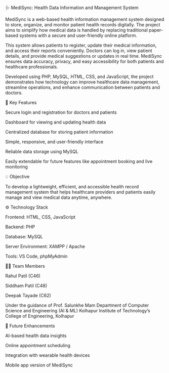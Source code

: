 🩺 MediSync: Health Data Information and Management System

MediSync is a web-based health information management system designed to store, organize, and monitor patient health records digitally. The project aims to simplify how medical data is handled by replacing traditional paper-based systems with a secure and user-friendly online platform.

This system allows patients to register, update their medical information, and access their reports conveniently. Doctors can log in, view patient details, and provide medical suggestions or updates in real time. MediSync ensures data accuracy, privacy, and easy accessibility for both patients and healthcare professionals.

Developed using PHP, MySQL, HTML, CSS, and JavaScript, the project demonstrates how technology can improve healthcare data management, streamline operations, and enhance communication between patients and doctors.

🧩 Key Features

Secure login and registration for doctors and patients

Dashboard for viewing and updating health data

Centralized database for storing patient information

Simple, responsive, and user-friendly interface

Reliable data storage using MySQL

Easily extendable for future features like appointment booking and live monitoring

💡 Objective

To develop a lightweight, efficient, and accessible health record management system that helps healthcare providers and patients easily manage and view medical data anytime, anywhere.

⚙ Technology Stack

Frontend: HTML, CSS, JavaScript

Backend: PHP

Database: MySQL

Server Environment: XAMPP / Apache

Tools: VS Code, phpMyAdmin

👩‍💻 Team Members

Rahul Patil (C46)

Siddham Patil (C48)

Deepak Tayade (C62)

Under the guidance of
Prof. Salunkhe Mam
Department of Computer Science and Engineering (AI & ML)
Kolhapur Institute of Technology’s College of Engineering, Kolhapur

🚀 Future Enhancements

AI-based health data insights

Online appointment scheduling

Integration with wearable health devices

Mobile app version of MediSync
